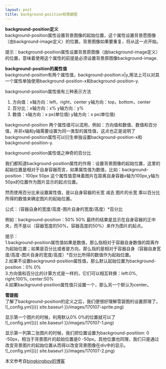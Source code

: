 ```yaml
---
layout: post
title: background-position和雪碧图
---
```


<b>background-position定义</b>  
background-position属性设置背景图像的起始位置，这个属性设置背景愿图像（由background-image定义）的位置，背景图像如果要重复，将从这一点开始。  

提示：background-position属性设置背景原图像（由background-image定义）的位置，意味着使用这个属性的前提是必须设置背景原图像background-image.

<b>background-position的属性值</b>  
background-position有两个属性值，background-position:x|y,用法上可以对其一个属性单独使用background-position-x和background-position-y.  

background-position属性值有三种表示方法  
1. 方向值：x轴方向：left，right，center  y轴方向：top，bottom，center  
2. 百分比：x轴方向：x%    y轴方向：y%
3. 数值：x轴方向：x px(单位值)  y轴方向：x px(单位值)  

background-position 两个属性值可以混用，例如：方向值和数值、数值和百分值，并非x轴和y轴需要设置为同一类型的属性值，这点也正是说明了background-position属性可以衍生单独设置background-position-x和background-position-y.  

background-position属性值之神奇的百分比  

我们都知道background-position属性的作用：设置背景图像的起始位置，这里的起始位置是相对于自身容器而言，如果属性值为数值，比如：background-position：100px 50px 这个属性值意味着图片在距离自身容器x轴为100px,y轴为50px的位置作为图片显示的起点位置。  

然而使用百分比来设置属性值，是以自身容器的长宽  减去  图片的长宽  乘以百分比所得的数值来确定图片的起始位置。  

公式：（容器自身的宽度/高度-图片自身的宽度/高度）*百分比  

例如：background-position：50% 50%  最终的结果是显示在自身容器的正中央，而不是以（容器宽度的50%，容器高度的50%）来作为图片的起点。  

提示：  
1.background-position属性值如果是数值，那么指相对于容器自身数值的距离作为起始位置；如果是百分比或者是方向，那么指的是相对于容器自身（容器自身宽度/高度-图片自身的宽度/高度）*百分比所得的数值作为起始位置。  
2.如果不设置background-position属性值，那么默认起始位置为background-position：0% 0%  
3.方向值和百分比的计算方式是一样的，它们可以相互转换：left:0%, right:100%, center:50%  
4.如果background-position属性值只设置一个，那么另一个默认为center。  

<b>雪碧图</b>  
了解了background-position的定义之后，我们便很好理解雪碧图的设置原理了。  
![_config.yml]({{ site.baseurl }}/images/170107-sprite.png)  

显示第一个图片的时候，利用默认0% 0%的位置就可以了  
![_config.yml]({{ site.baseurl }}/images/170107-1.png)  

显示第一列第二张图片的时候，我们把位置设置为background-positiion: 0 -50px，相当于背景图片的起始位置是0 -50px。其他位置也同理，我们只是通过改变背景图片的起始位置从而得以改变背景图像在div中的显示。  
![_config.yml]({{ site.baseurl }}/images/170107-2.png)  

本文参考自[bingkingboy的博客](http://blog.csdn.net/bingkingboy/article/details/51059209)

